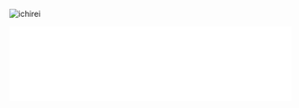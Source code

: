 ![ichirei](https://github.com/user-attachments/assets/c7b5ba0c-0093-4e61-9722-6704c8f22589)

![ichirei](/ichirei.svg)
